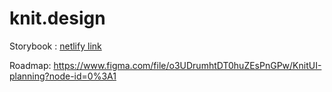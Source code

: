 # knit.design

Storybook : [netlify link](https://jolly-kirch-692fce.netlify.com)

Roadmap: https://www.figma.com/file/o3UDrumhtDT0huZEsPnGPw/KnitUI-planning?node-id=0%3A1
